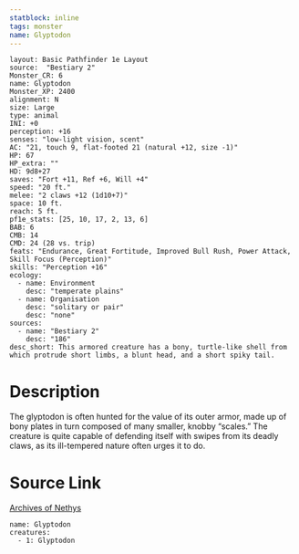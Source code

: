 ```yaml
---
statblock: inline
tags: monster
name: Glyptodon
---
```

```statblock
layout: Basic Pathfinder 1e Layout
source:  "Bestiary 2"
Monster_CR: 6
name: Glyptodon
Monster_XP: 2400
alignment: N
size: Large
type: animal
INI: +0
perception: +16
senses: "low-light vision, scent"
AC: "21, touch 9, flat-footed 21 (natural +12, size -1)"
HP: 67
HP_extra: ""
HD: 9d8+27
saves: "Fort +11, Ref +6, Will +4"
speed: "20 ft."
melee: "2 claws +12 (1d10+7)"
space: 10 ft.
reach: 5 ft.
pf1e_stats: [25, 10, 17, 2, 13, 6]
BAB: 6
CMB: 14
CMD: 24 (28 vs. trip)
feats: "Endurance, Great Fortitude, Improved Bull Rush, Power Attack, Skill Focus (Perception)"
skills: "Perception +16"
ecology:
  - name: Environment
    desc: "temperate plains"
  - name: Organisation
    desc: "solitary or pair"
    desc: "none"
sources:
  - name: "Bestiary 2"
    desc: "186"
desc_short: This armored creature has a bony, turtle-like shell from which protrude short limbs, a blunt head, and a short spiky tail.
```
# Description
The glyptodon is often hunted for the value of its outer armor, made up of bony plates in turn composed of many smaller, knobby “scales.” The creature is quite capable of defending itself with swipes from its deadly claws, as its ill-tempered nature often urges it to do.
# Source Link
[Archives of Nethys](https://aonprd.com/MonsterDisplay.aspx?ItemName=Glyptodon)
```encounter-table
name: Glyptodon
creatures:
  - 1: Glyptodon
```
